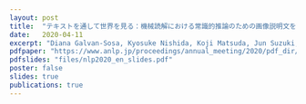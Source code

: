 ```yaml
---
layout: post
title:  "テキストを通して世界を見る：機械読解における常識的推論のための画像説明文を評価"
date:   2020-04-11
excerpt: "Diana Galvan-Sosa, Kyosuke Nishida, Koji Matsuda, Jun Suzuki, Kentaro Inui. 言語処理学会第26回年次大会, pp.593-596, March 2020"
pdfpaper: "https://www.anlp.jp/proceedings/annual_meeting/2020/pdf_dir/D3-2.pdf"
pdfslides: "files/nlp2020_en_slides.pdf"
poster: false
slides: true
publications: true
---
```

